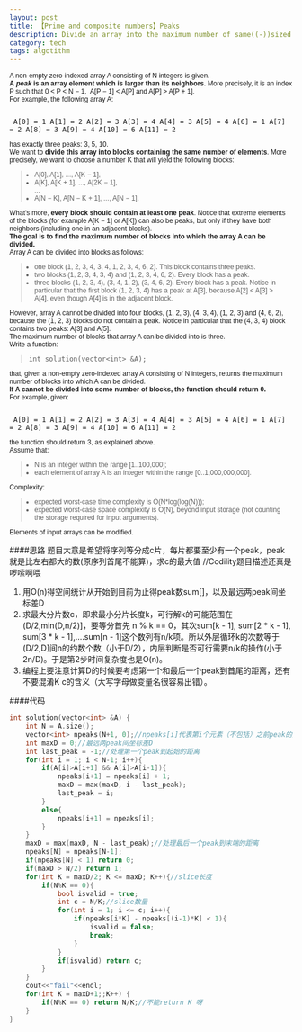 ```yaml
---
layout: post
title: 【Prime and composite numbers】Peaks
description: Divide an array into the maximum number of same((-))sized blocks, each of which should contain an index P such that A[P - 1] < A[P] > A[P + 1].
category: tech
tags: algotithm
---
```

<p style="box-sizing: border-box; margin: 0px; padding: 0px; font-family: Verdana, Arial, Helvetica; font-size: 12px;">A non-empty zero-indexed array A consisting of N integers is given.</p>
<p style="box-sizing: border-box; margin: 0px; padding: 0px; font-family: Verdana, Arial, Helvetica; font-size: 12px;"><strong>A <em style="box-sizing: border-box;">peak</em> is an array element which is larger than its neighbors</strong>. More precisely, it is an index P such that 0 &lt; P &lt; N − 1,  A[P − 1] &lt; A[P] and A[P] &gt; A[P + 1].</p>
<p style="box-sizing: border-box; margin: 0px; padding: 0px; font-family: Verdana, Arial, Helvetica; font-size: 12px;">For example, the following array A:</p>
<p style="box-sizing: border-box; margin: 0px; padding: 0px; font-family: Verdana, Arial, Helvetica; font-size: 12px;"> </p>
<pre style="box-sizing: border-box; font-family: monospace, serif; font-size: 12px; white-space: pre-wrap;"><tt style="box-sizing: border-box;"> A[0] = 1 A[1] = 2 A[2] = 3 A[3] = 4 A[4] = 3 A[5] = 4 A[6] = 1 A[7] = 2 A[8] = 3 A[9] = 4 A[10] = 6 A[11] = 2</tt></pre>
<p style="box-sizing: border-box; margin: 0px; padding: 0px; font-family: Verdana, Arial, Helvetica; font-size: 12px;">has exactly three peaks: 3, 5, 10.</p>
<p style="box-sizing: border-box; margin: 0px; padding: 0px; font-family: Verdana, Arial, Helvetica; font-size: 12px;">We want to <strong>divide this array into blocks containing the same number of elements</strong>. More precisely, we want to choose a number K that will yield the following blocks:</p>
<blockquote style="box-sizing: border-box; font-family: Verdana, Arial, Helvetica; font-size: 12px;">
<ul style="box-sizing: border-box; margin: 10px; padding: 0px;">
<li style="box-sizing: border-box;">A[0], A[1], ..., A[K − 1],</li>
<li style="box-sizing: border-box;">A[K], A[K + 1], ..., A[2K − 1],<br style="box-sizing: border-box;" />...</li>
<li style="box-sizing: border-box;">A[N − K], A[N − K + 1], ..., A[N − 1].</li>
</ul>
</blockquote>
<p style="box-sizing: border-box; margin: 0px; padding: 0px; font-family: Verdana, Arial, Helvetica; font-size: 12px;">What's more, <strong>every block should contain at least one peak</strong>. Notice that extreme elements of the blocks (for example A[K − 1] or A[K]) can also be peaks, but only if they have both neighbors (including one in an adjacent blocks).</p>
<p style="box-sizing: border-box; margin: 0px; padding: 0px; font-family: Verdana, Arial, Helvetica; font-size: 12px;"><strong>The goal is to find the maximum number of blocks into which the array A can be divided.</strong></p>
<p style="box-sizing: border-box; margin: 0px; padding: 0px; font-family: Verdana, Arial, Helvetica; font-size: 12px;">Array A can be divided into blocks as follows:</p>
<blockquote style="box-sizing: border-box; font-family: Verdana, Arial, Helvetica; font-size: 12px;">
<ul style="box-sizing: border-box; margin: 10px; padding: 0px;">
<li style="box-sizing: border-box;">one block (1, 2, 3, 4, 3, 4, 1, 2, 3, 4, 6, 2). This block contains three peaks.</li>
<li style="box-sizing: border-box;">two blocks (1, 2, 3, 4, 3, 4) and (1, 2, 3, 4, 6, 2). Every block has a peak.</li>
<li style="box-sizing: border-box;">three blocks (1, 2, 3, 4), (3, 4, 1, 2), (3, 4, 6, 2). Every block has a peak. Notice in particular that the first block (1, 2, 3, 4) has a peak at A[3], because A[2] &lt; A[3] &gt; A[4], even though A[4] is in the adjacent block.</li>
</ul>
</blockquote>
<p style="box-sizing: border-box; margin: 0px; padding: 0px; font-family: Verdana, Arial, Helvetica; font-size: 12px;">However, array A cannot be divided into four blocks, (1, 2, 3), (4, 3, 4), (1, 2, 3) and (4, 6, 2), because the (1, 2, 3) blocks do not contain a peak. Notice in particular that the (4, 3, 4) block contains two peaks: A[3] and A[5].</p>
<p style="box-sizing: border-box; margin: 0px; padding: 0px; font-family: Verdana, Arial, Helvetica; font-size: 12px;">The maximum number of blocks that array A can be divided into is three.</p>
<p style="box-sizing: border-box; margin: 0px; padding: 0px; font-family: Verdana, Arial, Helvetica; font-size: 12px;">Write a function:</p>
<blockquote style="box-sizing: border-box; font-family: Verdana, Arial, Helvetica; font-size: 12px;">
<p class="lang-cpp" style="box-sizing: border-box; margin: 0px; padding: 0px; font-family: monospace; font-size: 9pt;"><tt style="box-sizing: border-box;">int solution(vector&lt;int&gt; &amp;A);</tt></p>
</blockquote>
<p style="box-sizing: border-box; margin: 0px; padding: 0px; font-family: Verdana, Arial, Helvetica; font-size: 12px;">that, given a non-empty zero-indexed array A consisting of N integers, returns the maximum number of blocks into which A can be divided.</p>
<p style="box-sizing: border-box; margin: 0px; padding: 0px; font-family: Verdana, Arial, Helvetica; font-size: 12px;"><strong>If A cannot be divided into some number of blocks, the function should return 0.</strong></p>
<p style="box-sizing: border-box; margin: 0px; padding: 0px; font-family: Verdana, Arial, Helvetica; font-size: 12px;">For example, given:</p>
<p style="box-sizing: border-box; margin: 0px; padding: 0px; font-family: Verdana, Arial, Helvetica; font-size: 12px;"> </p>
<pre style="box-sizing: border-box; font-family: monospace, serif; font-size: 12px; white-space: pre-wrap;"><tt style="box-sizing: border-box;"> A[0] = 1 A[1] = 2 A[2] = 3 A[3] = 4 A[4] = 3 A[5] = 4 A[6] = 1 A[7] = 2 A[8] = 3 A[9] = 4 A[10] = 6 A[11] = 2</tt></pre>
<p style="box-sizing: border-box; margin: 0px; padding: 0px; font-family: Verdana, Arial, Helvetica; font-size: 12px;">the function should return 3, as explained above.</p>
<p style="box-sizing: border-box; margin: 0px; padding: 0px; font-family: Verdana, Arial, Helvetica; font-size: 12px;">Assume that:</p>
<blockquote style="box-sizing: border-box; font-family: Verdana, Arial, Helvetica; font-size: 12px;">
<ul style="box-sizing: border-box; margin: 10px; padding: 0px;">
<li style="box-sizing: border-box;">N is an integer within the range [<span class="number" style="box-sizing: border-box;">1</span>..<span class="number" style="box-sizing: border-box;">100,000</span>];</li>
<li style="box-sizing: border-box;">each element of array A is an integer within the range [<span class="number" style="box-sizing: border-box;">0</span>..<span class="number" style="box-sizing: border-box;">1,000,000,000</span>].</li>
</ul>
</blockquote>
<p style="box-sizing: border-box; margin: 0px; padding: 0px; font-family: Verdana, Arial, Helvetica; font-size: 12px;">Complexity:</p>
<blockquote style="box-sizing: border-box; font-family: Verdana, Arial, Helvetica; font-size: 12px;">
<ul style="box-sizing: border-box; margin: 10px; padding: 0px;">
<li style="box-sizing: border-box;">expected worst-case time complexity is O(N*log(log(N)));</li>
<li style="box-sizing: border-box;">expected worst-case space complexity is O(N), beyond input storage (not counting the storage required for input arguments).</li>
</ul>
</blockquote>
<p style="box-sizing: border-box; margin: 0px; padding: 0px; font-family: Verdana, Arial, Helvetica; font-size: 12px;">Elements of input arrays can be modified.</p>

####思路
题目大意是希望将序列等分成c片，每片都要至少有一个peak，peak就是比左右都大的数(原序列首尾不能算)，求c的最大值   //Codility题目描述还真是啰嗦啊喂

1. 用O(n)得空间统计从开始到目前为止得peak数sum[]，以及最远两peak间坐标差D
2. 求最大分片数c，即求最小分片长度k，可行解k的可能范围在(D/2,min(D,n/2)]，要等分首先 n % k == 0，其次sum[k - 1], sum[2 * k - 1], sum[3 * k - 1],....sum[n - 1]这个数列有n/k项。所以外层循环k的次数等于(D/2,D]间n的约数个数（小于D/2），内层判断是否可行需要n/k的操作(小于2n/D)。于是第2步时间复杂度也是O(n)。 
3. 编程上要注意计算D的时候要考虑第一个和最后一个peak到首尾的距离，还有不要混淆K c的含义（大写字母做变量名很容易出错）。

####代码
```cpp
int solution(vector<int> &A) {
    int N = A.size();
    vector<int> npeaks(N+1, 0);//npeaks[i]代表第i个元素（不包括）之前peak的数量
    int maxD = 0;//最远两peak间坐标差D
    int last_peak = -1;//处理第一个peak到起始的距离 
    for(int i = 1; i < N-1; i++){
        if(A[i]>A[i+1] && A[i]>A[i-1]){
            npeaks[i+1] = npeaks[i] + 1;
            maxD = max(maxD, i - last_peak);
            last_peak = i;
        }
        else{
            npeaks[i+1] = npeaks[i];
        }
    }
    maxD = max(maxD, N - last_peak);//处理最后一个peak到末端的距离
    npeaks[N] = npeaks[N-1];
    if(npeaks[N] < 1) return 0;
    if(maxD > N/2) return 1; 
    for(int K = maxD/2; K <= maxD; K++){//slice长度
        if(N%K == 0){
            bool isvalid = true;
            int c = N/K;//slice数量
            for(int i = 1; i <= c; i++){
                if(npeaks[i*K] - npeaks[(i-1)*K] < 1){
                    isvalid = false;
                    break;
                }
            }
            if(isvalid) return c;
        }
    }
    cout<<"fail"<<endl;
    for(int K = maxD+1;;K++) {
        if(N%K == 0) return N/K;//不能return K 呀
    }
}
```


